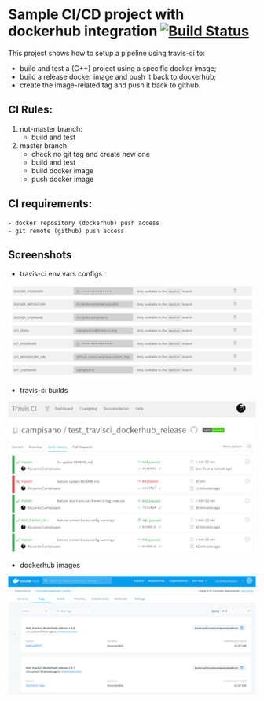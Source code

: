 # Sample CI/CD project with dockerhub integration [![Build Status][ci_img]][ci_link]
[ci_link]: https://travis-ci.org/campisano/test_travisci_dockerhub_release
[ci_img]: https://travis-ci.org/campisano/test_travisci_dockerhub_release.svg?branch=master "Continuous Integration"

This project shows how to setup a pipeline using travis-ci to:
- build and test a (C++) project using a specific docker image;
- build a release docker image and push it back to dockerhub;
- create the image-related tag and push it back to github.

## CI Rules:

1) not-master branch:
    - build and test
0) master branch:
    - check no git tag and create new one
    - build and test
    - build docker image
    - push docker image

## CI requirements:
    - docker repository (dockerhub) push access
    - git remote (github) push access



## Screenshots


* travis-ci env vars configs

![Alt text](/doc/README.md/travisci-config.png?raw=true "travis-ci env vars")


* travis-ci builds

![Alt text](/doc/README.md/travisci-builds.png?raw=true "travis-ci builds")


* dockerhub images

![Alt text](/doc/README.md/dockerhub-images.png?raw=true "dockerhub images")
